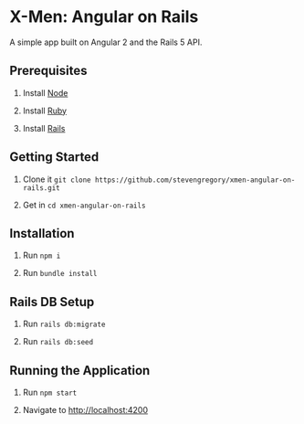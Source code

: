 # X-Men: Angular on Rails

A simple app built on Angular 2 and the Rails 5 API.

## Prerequisites

1. Install [Node](http://nodejs.org)

1. Install [Ruby](http://www.ruby-lang.org)

1. Install [Rails](http://rubyonrails.org)

## Getting Started

1. Clone it `git clone https://github.com/stevengregory/xmen-angular-on-rails.git`

1. Get in `cd xmen-angular-on-rails`

## Installation

1. Run `npm i`

1. Run `bundle install`

## Rails DB Setup

1. Run `rails db:migrate`

1. Run `rails db:seed`

## Running the Application

1. Run `npm start`

1. Navigate to [http://localhost:4200](http://localhost:4200/)